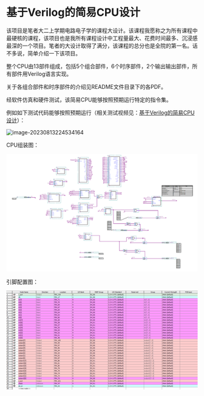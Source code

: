 # 基于Verilog的简易CPU设计

该项目是笔者大二上学期电路电子学的课程大设计。该课程我愿称之为所有课程中最硬核的课程，该项目也是我所有课程设计中工程量最大、花费时间最多、沉浸感最深的一个项目。笔者的大设计取得了满分，该课程的总分也是全院的第一名。话不多说，简单介绍一下该项目。

整个CPU由13部件组成，包括5个组合部件，6个时序部件，2个输出输出部件，所有部件用Verilog语言实现。

关于各组合部件和时序部件的介绍见README文件目录下的各PDF。

经软件仿真和硬件测试，该简易CPU能够按照预期运行特定的指令集。

例如如下测试代码能够按照预期运行（相关测试视频见：[基于Verilog的简易CPU设计](https://www.bilibili.com/video/BV1MP41147MG/)）：

![image-20230813224534164](C:\Users\yuan\Desktop\CPU设计\pictures\image-20230813224534164.png)

CPU组装图：

![image-20230813221621968](pictures/image-20230813221621968.png)

引脚配置图：

![image-20230813221749809](pictures/image-20230813221749809.png)